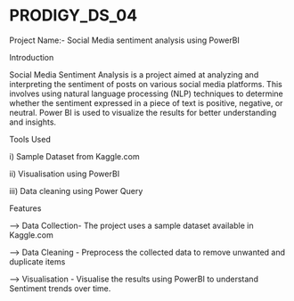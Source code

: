 # PRODIGY_DS_04
Project Name:- Social Media sentiment analysis using PowerBI 

Introduction

Social Media Sentiment Analysis is a project aimed at analyzing and interpreting the sentiment of posts on various social media platforms. This involves using natural language processing (NLP) techniques to determine whether the sentiment expressed in a piece of text is positive, negative, or neutral. Power BI is used to visualize the results for better understanding and insights.

Tools Used

i) Sample Dataset from Kaggle.com

ii) Visualisation using PowerBI

iii) Data cleaning using Power Query


Features

--> Data Collection- The project uses a sample dataset available in Kaggle.com

--> Data Cleaning - Preprocess the collected data to remove unwanted and duplicate items
 
--> Visualisation - Visualise the results using PowerBI to understand Sentiment trends over time. 


